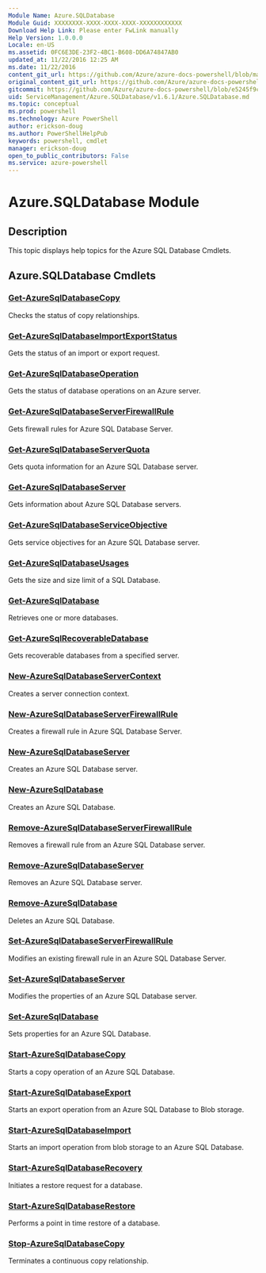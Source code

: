 ```yaml
---
Module Name: Azure.SQLDatabase
Module Guid: XXXXXXXX-XXXX-XXXX-XXXX-XXXXXXXXXXXX
Download Help Link: Please enter FwLink manually
Help Version: 1.0.0.0
Locale: en-US
ms.assetid: 0FC6E3DE-23F2-4BC1-B608-DD6A74847AB0
updated_at: 11/22/2016 12:25 AM
ms.date: 11/22/2016
content_git_url: https://github.com/Azure/azure-docs-powershell/blob/master/azureps-cmdlets-docs/ServiceManagement/Azure.SQLDatabase/v1.6.1/Azure.SQLDatabase.md
original_content_git_url: https://github.com/Azure/azure-docs-powershell/blob/master/azureps-cmdlets-docs/ServiceManagement/Azure.SQLDatabase/v1.6.1/Azure.SQLDatabase.md
gitcommit: https://github.com/Azure/azure-docs-powershell/blob/e5245f9c2ed759dca260172c12d4ef03cef0982a/azureps-cmdlets-docs/ServiceManagement/Azure.SQLDatabase/v1.6.1/Azure.SQLDatabase.md
uid: ServiceManagement/Azure.SQLDatabase/v1.6.1/Azure.SQLDatabase.md
ms.topic: conceptual
ms.prod: powershell
ms.technology: Azure PowerShell
author: erickson-doug
ms.author: PowerShellHelpPub
keywords: powershell, cmdlet
manager: erickson-doug
open_to_public_contributors: False
ms.service: azure-powershell
---
```


# Azure.SQLDatabase Module
## Description
This topic displays help topics for the Azure SQL Database Cmdlets. 

## Azure.SQLDatabase Cmdlets
### [Get-AzureSqlDatabaseCopy](./Get-AzureSqlDatabaseCopy.md)
Checks the status of copy relationships.


### [Get-AzureSqlDatabaseImportExportStatus](./Get-AzureSqlDatabaseImportExportStatus.md)
Gets the status of an import or export request.


### [Get-AzureSqlDatabaseOperation](./Get-AzureSqlDatabaseOperation.md)
Gets the status of database operations on an Azure server.


### [Get-AzureSqlDatabaseServerFirewallRule](./Get-AzureSqlDatabaseServerFirewallRule.md)
Gets firewall rules for Azure SQL Database Server.


### [Get-AzureSqlDatabaseServerQuota](./Get-AzureSqlDatabaseServerQuota.md)
Gets quota information for an Azure SQL Database server.


### [Get-AzureSqlDatabaseServer](./Get-AzureSqlDatabaseServer.md)
Gets information about Azure SQL Database servers.


### [Get-AzureSqlDatabaseServiceObjective](./Get-AzureSqlDatabaseServiceObjective.md)
Gets service objectives for an Azure SQL Database server.


### [Get-AzureSqlDatabaseUsages](./Get-AzureSqlDatabaseUsages.md)
Gets the size and size limit of a SQL Database.


### [Get-AzureSqlDatabase](./Get-AzureSqlDatabase.md)
Retrieves one or more databases.


### [Get-AzureSqlRecoverableDatabase](./Get-AzureSqlRecoverableDatabase.md)
Gets recoverable databases from a specified server.


### [New-AzureSqlDatabaseServerContext](./New-AzureSqlDatabaseServerContext.md)
Creates a server connection context.


### [New-AzureSqlDatabaseServerFirewallRule](./New-AzureSqlDatabaseServerFirewallRule.md)
Creates a firewall rule in Azure SQL Database Server.


### [New-AzureSqlDatabaseServer](./New-AzureSqlDatabaseServer.md)
Creates an Azure SQL Database server.


### [New-AzureSqlDatabase](./New-AzureSqlDatabase.md)
Creates an Azure SQL Database.


### [Remove-AzureSqlDatabaseServerFirewallRule](./Remove-AzureSqlDatabaseServerFirewallRule.md)
Removes a firewall rule from an Azure SQL Database server.


### [Remove-AzureSqlDatabaseServer](./Remove-AzureSqlDatabaseServer.md)
Removes an Azure SQL Database server.


### [Remove-AzureSqlDatabase](./Remove-AzureSqlDatabase.md)
Deletes an Azure SQL Database.


### [Set-AzureSqlDatabaseServerFirewallRule](./Set-AzureSqlDatabaseServerFirewallRule.md)
Modifies an existing firewall rule in an Azure SQL Database Server.


### [Set-AzureSqlDatabaseServer](./Set-AzureSqlDatabaseServer.md)
Modifies the properties of an Azure SQL Database server.


### [Set-AzureSqlDatabase](./Set-AzureSqlDatabase.md)
Sets properties for an Azure SQL Database.


### [Start-AzureSqlDatabaseCopy](./Start-AzureSqlDatabaseCopy.md)
Starts a copy operation of an Azure SQL Database.


### [Start-AzureSqlDatabaseExport](./Start-AzureSqlDatabaseExport.md)
Starts an export operation from an Azure SQL Database to Blob storage.


### [Start-AzureSqlDatabaseImport](./Start-AzureSqlDatabaseImport.md)
Starts an import operation from blob storage to an Azure SQL Database.


### [Start-AzureSqlDatabaseRecovery](./Start-AzureSqlDatabaseRecovery.md)
Initiates a restore request for a database.


### [Start-AzureSqlDatabaseRestore](./Start-AzureSqlDatabaseRestore.md)
Performs a point in time restore of a database.


### [Stop-AzureSqlDatabaseCopy](./Stop-AzureSqlDatabaseCopy.md)
Terminates a continuous copy relationship.




